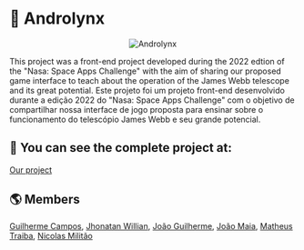 # 🌌 Androlynx

<p align="center">
  <img alt="Androlynx" src="https://sa-2019.s3.amazonaws.com/media/images/7b50f77f-b82e-430f-b688-b88d4ccbb867.max-1000x1000.jpg">
</p>

This project was a front-end project developed during the 2022 edtion of the "Nasa: Space Apps Challenge" with the aim of sharing our proposed game interface to teach about the operation of the James Webb telescope and its great potential.
Este projeto foi um projeto front-end desenvolvido durante a edição 2022 do "Nasa: Space Apps Challenge" com o objetivo de compartilhar nossa interface de jogo proposta para ensinar sobre o funcionamento do telescópio James Webb e seu grande potencial.
## 🔭 You can see the complete project at:

[Our project](https://2022.spaceappschallenge.org/challenges/2022-challenges/through-the-looking-glass/teams/androlynx/project)

## 🌎 Members

[Guilherme Campos](https://github.com/Gui-Felippe), [Jhonatan Willian](https://github.com/jhonatxnz), [João Guilherme](https://github.com/Joao2708-P), [João Maia](https://github.com/JMaia7), [Matheus Traiba](https://github.com/Traiba), [Nicolas Militão](https://github.com/nimilitao)
